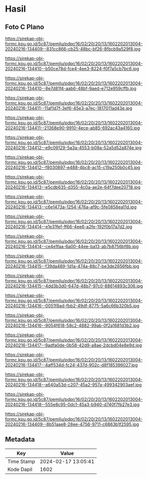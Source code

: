 # Hasil

## Foto C Plano

https://sirekap-obj-formc.kpu.go.id/5c87/pemilu/pdpr/16/02/20/20/13/1602202013004-20240216-134409--831cc866-cb25-48bc-bf26-8fbcb9a529f8.jpg

https://sirekap-obj-formc.kpu.go.id/5c87/pemilu/pdpr/16/02/20/20/13/1602202013004-20240216-134410--b50ce78d-fce4-4ee3-8224-f0f7a5cb7bc6.jpg

https://sirekap-obj-formc.kpu.go.id/5c87/pemilu/pdpr/16/02/20/20/13/1602202013004-20240216-134410--8e7d81f4-aab6-48bf-9aed-e712e959cffb.jpg

https://sirekap-obj-formc.kpu.go.id/5c87/pemilu/pdpr/16/02/20/20/13/1602202013004-20240216-134411--11af1d7f-3ef6-45e3-a7ec-1817011ad43e.jpg

https://sirekap-obj-formc.kpu.go.id/5c87/pemilu/pdpr/16/02/20/20/13/1602202013004-20240216-134411--21368e90-9910-4ece-ab85-692ac43a4160.jpg

https://sirekap-obj-formc.kpu.go.id/5c87/pemilu/pdpr/16/02/20/20/13/1602202013004-20240216-134412--e9c09129-5a3a-4553-b08a-52a5d52a874e.jpg

https://sirekap-obj-formc.kpu.go.id/5c87/pemilu/pdpr/16/02/20/20/13/1602202013004-20240216-134412--f8030897-e488-4bc8-ac15-c19a250b0c45.jpg

https://sirekap-obj-formc.kpu.go.id/5c87/pemilu/pdpr/16/02/20/20/13/1602202013004-20240216-134413--e5cdb635-d355-4c0a-ae2e-64f7dee20718.jpg

https://sirekap-obj-formc.kpu.go.id/5c87/pemilu/pdpr/16/02/20/20/13/1602202013004-20240216-134413--c6e1473a-1254-476a-af9c-5fe0858ea11d.jpg

https://sirekap-obj-formc.kpu.go.id/5c87/pemilu/pdpr/16/02/20/20/13/1602202013004-20240216-134414--e1e31fef-ff66-4ee6-a2fe-192f0b17a7d2.jpg

https://sirekap-obj-formc.kpu.go.id/5c87/pemilu/pdpr/16/02/20/20/13/1602202013004-20240216-134414--ce4e1faa-6a00-44ee-ba13-ab7b8756bf8b.jpg

https://sirekap-obj-formc.kpu.go.id/5c87/pemilu/pdpr/16/02/20/20/13/1602202013004-20240216-134415--f39da489-1d1a-474a-88c7-be3de2656fbb.jpg

https://sirekap-obj-formc.kpu.go.id/5c87/pemilu/pdpr/16/02/20/20/13/1602202013004-20240216-134415--4dd3b3d0-647d-48b7-97c0-88614893c306.jpg

https://sirekap-obj-formc.kpu.go.id/5c87/pemilu/pdpr/16/02/20/20/13/1602202013004-20240216-134416--0051f8ad-fbb2-49df-8775-5a6c66b320b5.jpg

https://sirekap-obj-formc.kpu.go.id/5c87/pemilu/pdpr/16/02/20/20/13/1602202013004-20240216-134416--9054f618-58c2-4882-99ab-0f2a1681d3b2.jpg

https://sirekap-obj-formc.kpu.go.id/5c87/pemilu/pdpr/16/02/20/20/13/1602202013004-20240216-134417--9adfa0de-0b58-42d9-a8ae-2dcbd04e8e9d.jpg

https://sirekap-obj-formc.kpu.go.id/5c87/pemilu/pdpr/16/02/20/20/13/1602202013004-20240216-134417--4aff534d-fc24-437d-902c-d8f185396027.jpg

https://sirekap-obj-formc.kpu.go.id/5c87/pemilu/pdpr/16/02/20/20/13/1602202013004-20240216-134418--a640a53d-c207-45a2-957a-499342903aef.jpg

https://sirekap-obj-formc.kpu.go.id/5c87/pemilu/pdpr/16/02/20/20/13/1602202013004-20240216-134418--555e8c95-0dc1-45a3-b940-d740f7fb27e3.jpg

https://sirekap-obj-formc.kpu.go.id/5c87/pemilu/pdpr/16/02/20/20/13/1602202013004-20240216-134409--8b51aae8-28ee-4756-9711-c6863b1f2595.jpg


## Metadata

| Key        | Value               |
| ---------- | ------------------- |
| Time Stamp | 2024-02-17 13:05:41 |
| Kode Dapil | 1602                |




